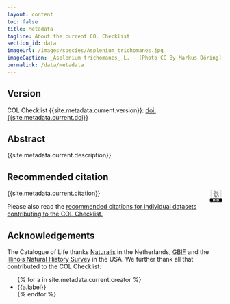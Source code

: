 ```yaml
---
layout: content
toc: false
title: Metadata
tagline: About the current COL Checklist
section_id: data
imageUrl: /images/species/Asplenium_trichomanes.jpg
imageCaption: _Asplenium trichomanes_ L. - [Photo CC By Markus Döring](https://www.inaturalist.org/observations/15132827)
permalink: /data/metadata
---
```


## Version

COL Checklist {{site.metadata.current.version}}: [doi:{{site.metadata.current.doi}}](https://doi.org/{{site.metadata.current.doi}})

## Abstract

{{site.metadata.current.description}}

## Recommended citation

<div id="bibtex" style="float: right;">
<a href="https://api.catalogueoflife.org/dataset/{{ site.react.datasetKey }}.bib"><img src="/images/bibtex_logo.png" style="height: 32px;"></a>
</div>

{{site.metadata.current.citation}}

Please also read the <a href="/about/colusage#recommended-citations">recommended citations for individual datasets contributing to the COL Checklist.</a>

## Acknowledgements

The Catalogue of Life thanks [Naturalis](https://www.naturalis.nl) in the Netherlands, [GBIF](https://www.gbif.org) and the [Illinois Natural History Survey](https://www.inhs.illinois.edu) in the USA.
We further thank all that contributed to the COL Checklist:

<div id="authors">  
  <ul>
  {% for a in site.metadata.current.creator %}
    <li>{{a.label}}</li>
  {% endfor %}
  </ul>
</div>

